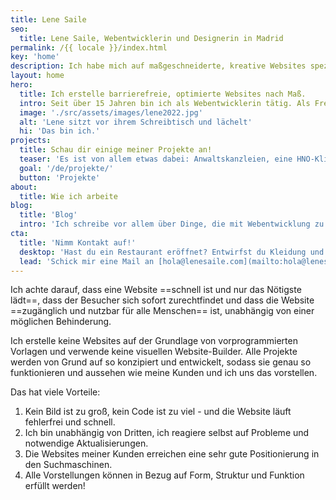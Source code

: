 ```yaml
---
title: Lene Saile
seo:
  title: Lene Saile, Webentwicklerin und Designerin in Madrid
permalink: /{{ locale }}/index.html
key: 'home'
description: Ich habe mich auf maßgeschneiderte, kreative Websites spezialisiert, bei denen Barrierefreiheit und Leistung im Vordergrund stehen.
layout: home
hero:
  title: Ich erstelle barrierefreie, optimierte Websites nach Maß.
  intro: Seit über 15 Jahren bin ich als Webentwicklerin tätig. Als Freelancer und im Auftrag von Agenturen habe ich unzählige Websites für kleine und mittlere Unternehmen, Privatpersonen, Vereine und Stiftungen entwickelt und gestaltet. Ich arbeite hauptsächlich mit der Jamstack-Architektur und Wordpress.
  image: './src/assets/images/lene2022.jpg'
  alt: 'Lene sitzt vor ihrem Schreibtisch und lächelt'
  hi: 'Das bin ich.'
projects:
  title: Schau dir einige meiner Projekte an!
  teaser: 'Es ist von allem etwas dabei: Anwaltskanzleien, eine HNO-Klinik, eine öffentliche Schule, eine Kulturstiftung, Musikgruppen...'
  goal: '/de/projekte/'
  button: 'Projekte'
about:
  title: Wie ich arbeite
blog:
  title: 'Blog'
  intro: 'Ich schreibe vor allem über Dinge, die mit Webentwicklung zu tun haben. Projekte, Ansätze und Beobachtungen, Dinge, die ich gelernt habe oder für wichtig halte.'
cta:
  title: 'Nimm Kontakt auf!'
  desktop: 'Hast du ein Restaurant eröffnet? Entwirfst du Kleidung und brauchst einen Shop? Bist du Coach, Schauspielerin, Sänger? '
  lead: 'Schick mir eine Mail an [hola@lenesaile.com](mailto:hola@lenesaile.com) und erzähl mir von deinem Projekt.'
---
```


Ich achte darauf, dass eine Website ==schnell ist und nur das Nötigste lädt==, dass der Besucher sich sofort zurechtfindet und dass die Website ==zugänglich und nutzbar für alle Menschen== ist, unabhängig von einer möglichen Behinderung.

Ich erstelle keine Websites auf der Grundlage von vorprogrammierten Vorlagen und verwende keine visuellen Website-Builder. Alle Projekte werden von Grund auf so konzipiert und entwickelt, sodass sie genau so funktionieren und aussehen wie meine Kunden und ich uns das vorstellen.

Das hat viele Vorteile:

1. Kein Bild ist zu groß, kein Code ist zu viel - und die Website läuft fehlerfrei und schnell.
2. Ich bin unabhängig von Dritten, ich reagiere selbst auf Probleme und notwendige Aktualisierungen.
3. Die Websites meiner Kunden erreichen eine sehr gute Positionierung in den Suchmaschinen.
4. Alle Vorstellungen können in Bezug auf Form, Struktur und Funktion erfüllt werden!

